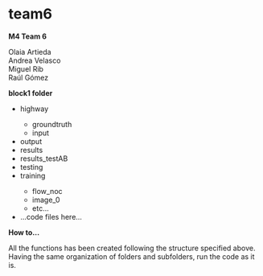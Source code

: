 # team6
<b>M4 Team 6</b>

Olaia Artieda<br>
Andrea Velasco<br>
Miguel Rib<br>
Raúl Gómez

<b>block1 folder</b>

 <ul>
  <li>highway</li>
      <ul>
      <li>groundtruth</li>
      <li>input</li>
    </ul>
  <li>output</li>
  <li>results</li>
  <li>results_testAB</li>
  <li>testing</li>
  <li>training</li>
      <ul>
      <li>flow_noc</li>
      <li>image_0</li>
      <li>etc...</li>
    </ul>
  <li>...code files here...</li>
</ul> 

<b>How to...</b>

All the functions has been created following the structure specified above. Having the same organization of folders and subfolders, run the code as it is.
